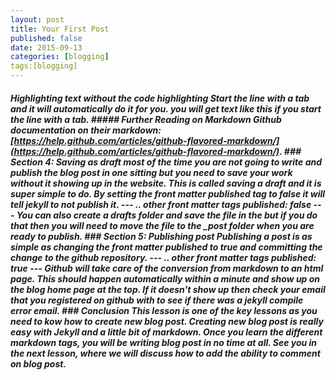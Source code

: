 ```yaml
---
layout: post
title: Your First Post
published: false
date: 2015-09-13
categories: [blogging]
tags:[blogging]
---
```

##### Highlighting text without the code highlighting Start the line with a tab and it will automatically do it for you. you will get text like this if you start the line with a tab. ##### Further Reading on Markdown Github documentation on their markdown: [https://help.github.com/articles/github-flavored-markdown/](https://help.github.com/articles/github-flavored-markdown/). ### Section 4: Saving as draft most of the time you are not going to write and publish the blog post in one sitting but you need to save your work without it showing up in the website. This is called saving a draft and it is super simple to do. By setting the front matter published tag to false it will tell jekyll to not publish it. --- .. other front matter tags published: false --- You can also create a drafts folder and save the file in the but if you do that then you will need to move the file to the _post folder when you are ready to publish. ### Section 5: Publishing post Publishing a post is as simple as changing the front matter published to true and committing the change to the github repository. --- .. other front matter tags published: true --- Github will take care of the conversion from markdown to an html page. This should happen automatically within a minute and show up on the blog home page at the top. If it doesn't show up then check your email that you registered on github with to see if there was a jekyll compile error email. ### Conclusion This lesson is one of the key lessons as you need to kow how to create new blog post. Creating new blog post is really easy with Jekyll and a little bit of markdown. Once you learn the different markdown tags, you will be writing blog post in no time at all. See you in the next lesson, where we will discuss how to add the ability to comment on blog post.

